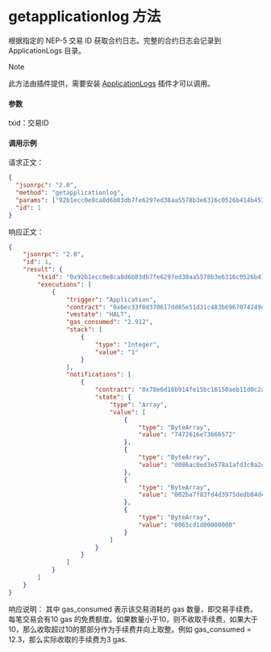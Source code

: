 # getapplicationlog 方法

根据指定的 NEP-5 交易 ID 获取合约日志。完整的合约日志会记录到 ApplicationLogs 目录。

> [!Note]
>
> 此方法由插件提供，需要安装 [ApplicationLogs](https://github.com/neo-project/neo-plugins/releases) 插件才可以调用。

#### 参数

txid：交易ID

#### 调用示例

请求正文：

```json
{
  "jsonrpc": "2.0",
  "method": "getapplicationlog",
  "params": ["92b1ecc0e8ca8d6b03db7fe6297ed38aa5578b3e6316c0526b414b453c89e20d"],
  "id": 1
}
```

响应正文：

```json
{
    "jsonrpc": "2.0",
    "id": 1,
    "result": {
        "txid": "0x92b1ecc0e8ca8d6b03db7fe6297ed38aa5578b3e6316c0526b414b453c89e20d",
        "executions": [
            {
                "trigger": "Application",
                "contract": "0x6ec33f0d370617dd85e51d31c483b6967074249d",
                "vmstate": "HALT",
                "gas_consumed": "2.912",
                "stack": [
                    {
                        "type": "Integer",
                        "value": "1"
                    }
                ],
                "notifications": [
                    {
                        "contract": "0x78e6d16b914fe15bc16150aeb11d0c2a8e532bdd",
                        "state": {
                            "type": "Array",
                            "value": [
                                {
                                    "type": "ByteArray",
                                    "value": "7472616e73666572"
                                },
                                {
                                    "type": "ByteArray",
                                    "value": "d086ac0ed3e578a1afd3c0a2c0d8f0a180405be2"
                                },
                                {
                                    "type": "ByteArray",
                                    "value": "002ba7f83fd4d3975dedb84de27345684bea2996"
                                },
                                {
                                    "type": "ByteArray",
                                    "value": "0065cd1d00000000"
                                }
                            ]
                        }
                    }
                ]
            }
        ]
    }
}
```

响应说明：
其中 gas_consumed 表示该交易消耗的 gas 数量，即交易手续费。每笔交易会有10 gas 的免费额度。如果数量小于10，则不收取手续费，如果大于10，那么收取超过10的那部分作为手续费并向上取整。例如 gas_consumed = 12.3，那么实际收取的手续费为3 gas.
